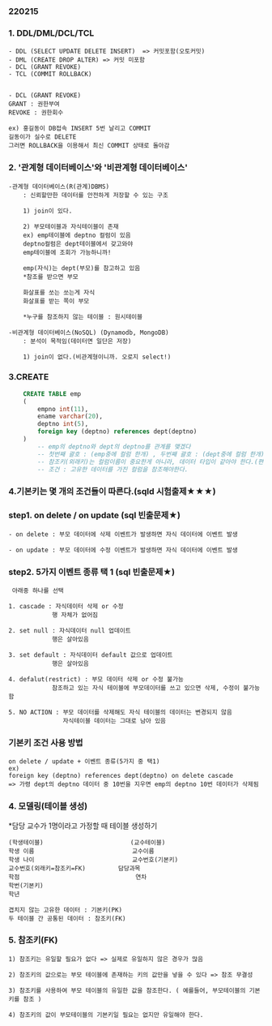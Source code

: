 ### 220215
### 1. DDL/DML/DCL/TCL
    - DDL (SELECT UPDATE DELETE INSERT)  => 커밋포함(오토커밋)
    - DML (CREATE DROP ALTER) => 커밋 미포함
    - DCL (GRANT REVOKE)
    - TCL (COMMIT ROLLBACK) 
     

    - DCL (GRANT REVOKE)
    GRANT : 권한부여
    REVOKE : 권한회수

    ex) 홍길동이 DB접속 INSERT 5번 날리고 COMMIT
    길동이가 실수로 DELETE
    그러면 ROLLBACK을 이용해서 최신 COMMIT 상태로 돌아감

    

### 2. '관계형 데이터베이스'와 '비관계형 데이터베이스'
    -관계형 데이터베이스(R(관계)DBMS)
        : 신뢰할만한 데이터를 안전하게 저장할 수 있는 구조
        
        1) join이 있다.

        2) 부모테이블과 자식테이블이 존재
        ex) emp테이블에 deptno 컬럼이 있음
        deptno컬럼은 dept테이블에서 갖고와야 
        emp테이블에 조회가 가능하니까!

        emp(자식)는 dept(부모)를 참고하고 있음
        *참조를 받으면 부모

        화살표를 쏘는 쏘는게 자식
        화살표를 받는 쪽이 부모

        *누구를 참조하지 않는 테이블 : 원시테이블

    -비관계형 데이터베이스(NoSQL) (Dynamodb, MongoDB)
        : 분석이 목적임(데이터면 일단은 저장)

        1) join이 없다.(비관계형이니까. 오로지 select!) 

### 3.CREATE
```sql    
    CREATE TABLE emp
    (
        empno int(11),
        ename varchar(20),
        deptno int(5),
        foreign key (deptno) references dept(deptno)
    )
        -- emp의 deptno와 dept의 deptno를 관계를 맺겠다
        -- 첫번째 괄호 : (emp중에 컬럼 한개) , 두번째 괄호 : (dept중에 컬럼 한개)
        -- 참조키(외래키)는 컬럼이름이 중요한게 아니라, 데이터 타입이 같아야 한다.(편의상 두 테이블의 컬럼명을 같게 해준것임)
        -- 조건 : 고유한 데이터를 가진 컬럼을 참조해야한다.
```  

### 4.기본키는 몇 개의 조건들이 따른다.(sqld 시험출제★★★) 
### step1. on delete / on update (sql 빈출문제★)
    - on delete : 부모 데이터에 삭제 이벤트가 발생하면 자식 데이터에 이벤트 발생 

    - on update : 부모 데이터에 수정 이벤트가 발생하면 자식 데이터에 이벤트 발생


### step2. 5가지 이벤트 종류 택 1 (sql 빈출문제★)

     아래중 하나를 선택
     
    1. cascade : 자식데이터 삭제 or 수정 
                행 자체가 없어짐
                
    2. set null : 자식데이터 null 업데이트
                행은 살아있음

    3. set default : 자식데이터 default 값으로 업데이트
                행은 살아있음

    4. defalut(restrict) : 부모 데이터 삭제 or 수정 불가능
                참조하고 있는 자식 테이블에 부모데이터를 쓰고 있으면 삭제, 수정이 불가능함

    5. NO ACTION : 부모 데이터를 삭제해도 자식 테이블의 데이터는 변경되지 않음
                   자식테이블 데이터는 그대로 남아 있음 


### 기본키 조건 사용 방법
    on delete / update + 이벤트 종류(5가지 중 택1)
    ex)
    foreign key (deptno) references dept(deptno) on delete cascade               
    => 가령 dept의 deptno 데이터 중 10번을 지우면 emp의 deptno 10번 데이터가 삭제됨


### 4. 모델링(테이블 생성)
*담당 교수가 1명이라고 가정할 때 테이블 생성하기 

    (학생테이블)                        (교수테이블)
    학생 이름                           교수이름
    학생 나이                           교수번호(기본키)
    교수번호(외래키=참조키=FK)         담당과목
    학점                                연차
    학번(기본키)
    학년

    겹치지 않는 고유한 데이터 : 기본키(PK)
    두 테이블 간 공통된 데이터 : 참조키(FK)


### 5. 참조키(FK)
    1) 참조키는 유일할 필요가 없다 => 실제로 유일하지 않은 경우가 많음

    2) 참조키의 값으로는 부모 테이블에 존재하는 키의 값만을 넣을 수 있다 => 참조 무결성

    3) 참조키를 사용하여 부모 테이블의 유일한 값을 참조한다. ( 예를들어, 부모테이블의 기본키를 참조 )

    4) 참조키의 값이 부모테이블의 기본키일 필요는 없지만 유일해야 한다.


    